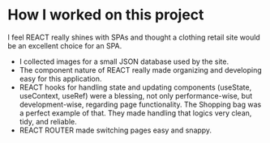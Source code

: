 # How I worked on this project

I feel REACT really shines with SPAs and thought a clothing retail site would be an excellent choice for an SPA.
- I collected images for a small JSON database used by the site.
- The component nature of REACT really made organizing and developing easy for this application. 
- REACT hooks for handling state and updating components (useState, useContext, useRef) were a blessing, not only performance-wise, but development-wise, regarding page functionality. The Shopping bag was a perfect example of that. They made handling that logics very clean, tidy, and reliable.
- REACT ROUTER made switching pages easy and snappy. 
